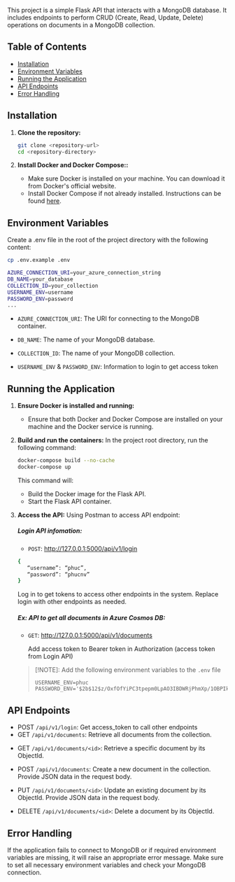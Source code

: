 This project is a simple Flask API that interacts with a MongoDB database. It includes endpoints to perform CRUD (Create, Read, Update, Delete) operations on documents in a MongoDB collection.

## Table of Contents

- [Installation](#installation)
- [Environment Variables](#environment-variables)
- [Running the Application](#running-the-application)
- [API Endpoints](#api-endpoints)
- [Error Handling](#error-handling)

## Installation

1. **Clone the repository:**
   ```bash
   git clone <repository-url>
   cd <repository-directory>
   ```

2. **Install Docker and Docker Compose::**
   - Make sure Docker is installed on your machine. You can download it from Docker's official website.
   * Install Docker Compose if not already installed. Instructions can be found [here](https://docs.docker.com/engine/install/).

## Environment Variables
Create a .env file in the root of the project directory with the following content:
   ```bash
   cp .env.example .env
   ```

   ```bash
   AZURE_CONNECTION_URI=your_azure_connection_string
   DB_NAME=your_database
   COLLECTION_ID=your_collection
   USERNAME_ENV=username
   PASSWORD_ENV=password
   ...

   ```

- `AZURE_CONNECTION_URI`: The URI for connecting to the MongoDB container.
* `DB_NAME`: The name of your MongoDB database.
+ `COLLECTION_ID`: The name of your MongoDB collection.
- `USERNAME_ENV` & `PASSWORD_ENV`: Information to login to get access token

## Running the Application

1. **Ensure Docker is installed and running:**
   - Ensure that both Docker and Docker Compose are installed on your machine and the Docker service is running.


2. **Build and run the containers:**
   In the project root directory, run the following command:
   ```bash
   docker-compose build --no-cache
   docker-compose up
   ```

   This command will:
   - Build the Docker image for the Flask API.
   * Start the Flask API container.

3. **Access the API:**
   Using Postman to access API endpoint:
   ##### Login API infomation:
   - `POST`: http://127.0.0.1:5000/api/v1/login
   ```bash
   {
      “username”: “phuc”,
      “password”: “phucnv”
   }
   ```
      Log in to get tokens to access other endpoints in the system. Replace login with other endpoints as needed.


   ##### Ex: API to get all documents in Azure Cosmos DB:
   - `GET`: http://127.0.0.1:5000/api/v1/documents
   
      Add access token to Bearer token in Authorization (access token from Login API)

   > [!NOTE]:
   > Add the following environment variables to the `.env` file
   > ```
   > USERNAME_ENV=phuc
   > PASSWORD_ENV='$2b$12$z/OxfOfYiPC3tpepm0LpAO3IBDWRjPhmXp/1OBPIkniVlEtj5dnVe'
   > ```

## API Endpoints
- POST `/api/v1/login`: Get access_token to call other endpoints
- GET `/api/v1/documents`: Retrieve all documents from the collection.
* GET `/api/v1/documents/<id>`: Retrieve a specific document by its ObjectId.
+ POST `/api/v1/documents`: Create a new document in the collection. Provide JSON data in the request body.
- PUT `/api/v1/documents/<id>`: Update an existing document by its ObjectId. Provide JSON data in the request body.
+ DELETE `/api/v1/documents/<id>`: Delete a document by its ObjectId.

## Error Handling

If the application fails to connect to MongoDB or if required environment variables are missing, it will raise an appropriate error message. Make sure to set all necessary environment variables and check your MongoDB connection.